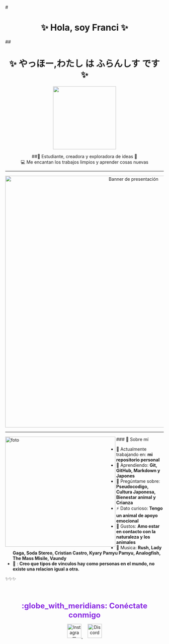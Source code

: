 <!-- Encabezado principal -->
#<h1 align="center">✨ Hola, soy Franci ✨</h1>
##<h1 align="center">✨ やっほー,わたし は ふらんしす です ✨</h1>

<p align="center">

  <img src="https://media1.tenor.com/m/ui-XqXQUzPMAAAAC/ryoko-tenchi-muyo.gif" height="200" />
</p>

<p align="center">
  ##🌸 Estudiante, creadora y exploradora de ideas 🌸  
  <br>
  💻 Me encantan los trabajos limpios y aprender cosas nuevas
</p>

---

<!-- Imagen o banner principal -->
<p align="center">
  <img src="https://i.postimg.cc/NjzH701s/Cached-Image-1366-768-POS4.png?raw=true" width="800" alt="Banner de presentación">
</p>

---
<img align="left" src="https://i.postimg.cc/pLnXRjCP/Diseno-De-Patron-Geometrico.jpg" alt="foto" width="350" />
### 🌈 Sobre mí

- 🔭 Actualmente trabajando en: **mi repositorio personal**
- 📝 Aprendiendo: **Git, GitHub, Markdown y Japones**
- 💬 Pregúntame sobre: **Pseudocodigo, Cultura Japonesa, Bienestar animal y Crianza**
- ⚡ Dato curioso: **Tengo un animal de apoyo emocional**
- 🌱 Gustos: **Amo estar en contacto con la naturaleza y los animales**
- 🎵 Musica: **Rush, Lady Gaga, Soda Stereo, Cristian Castro, Kyary Pamyu Pamyu, Analogfish, The Mass Misile, Vaundy** 
- 💚 : **Creo que tipos de vinculos hay como personas en el mundo, no existe una relacion igual a otra.**

✨✨✨


<br><br>
<p align="center">
  <font color="#8A2BE2" size="5"><b>:globe_with_meridians: Conéctate conmigo</b></font>
</p>

<p align="center">
  <a href="https://www.instagram.com/phransye?igsh=cjhsN3k1dWFnc2Q1"_blank">
    <img src="https://cdn-icons-png.flaticon.com/512/2111/2111463.png" alt="Instagram" width="45" height="45"/>
  </a>
  &nbsp;&nbsp;&nbsp;
  <a href="https://discord.com/users/756196444674981909" target="_blank">
    <img src="https://cdn-icons-png.flaticon.com/512/3670/3670157.png" alt="Discord" width="45" height="45"/>
  </a>
</p>

